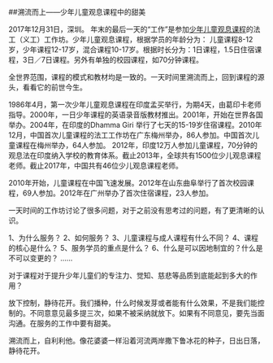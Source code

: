 ##溯流而上——少年儿童观息课程中的甜美

2017年12月31日，深圳。
年末的最后一天的“工作”是参加[少年儿童观息课程](http://ctc.81355.net)的法工（义工）工作坊。少年儿童观息课程，根据学员的年龄分为： 儿童课程8-12岁，少年课程12-17岁，混合课程10-17岁。根据时长分为：1日课程，1.5日住宿课程，3日／7日课程。另外有单独的校园课程，如70分钟课程。

全世界范围，课程的模式和教材均是一致的。一天时间里溯流而上，回到课程的源头，看看它的前世今生。

1986年4月，第一次少年儿童观息课程在印度孟买举行，为期4天，由葛印卡老师指导。2000年，一日少年课程的英语录音版教材推出。2001年，开始在世界各国举办。2004年，在印度的Dhamma Giri 举行了七天的15-19岁住宿课程。2010年12月，中国首次儿童课程的法工工作坊在广东梅州举办，86人参加。中国首次儿童课程在梅州举办，64人参加。
2012年，印度12万人参加儿童课程，70分钟的观息法在印度纳入学校的教育体系。截止2013年，全球共有1500位少儿观息课程老师。截止2017年，中国共有46位少儿观息课程老师。

2010年开始，儿童课程在中国飞速发展。2012年在山东曲阜举行了首次校园课程，69人参加。2012年在广州举办了首次住宿课程，23人参加。

一天时间的工作坊讨论了很多问题，对于之前没有思考过的问题，有了更清晰的认识。

1、为什么服务？
2、如何服务？
3、儿童课程与成人课程有什么不同？
4、课程的核心是什么？
5、服务学员的重点是什么？
6、什么是可以因地制宜的？什么是不可以变更的？
......

对于课程对于提升少年儿童们的专注力、觉知、慈悲等品质到底能起到多大的作用？

放下控制，静待花开。我们播种，什么时候发芽或者能有什么效果，不是我们能控制的。不同意意见最多提三次，如果不被采纳就放下。如果有不同意见，要先当面沟通。在服务的工作中要有甜美。

溯流而上，自利利他。像花婆婆一样沿着河流两岸撒下鲁冰花的种子，日出日落，静待花开。



